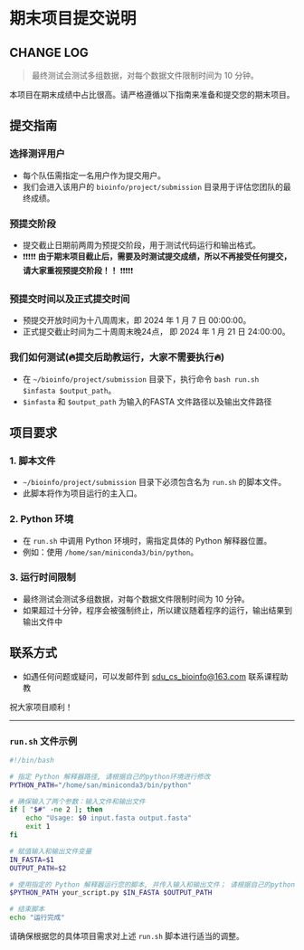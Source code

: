 # 期末项目提交说明

## CHANGE LOG
 > 最终测试会测试多组数据，对每个数据文件限制时间为 10 分钟。



本项目在期末成绩中占比很高。请严格遵循以下指南来准备和提交您的期末项目。

## 提交指南

### 选择测评用户
- 每个队伍需指定一名用户作为提交用户。
- 我们会进入该用户的 `bioinfo/project/submission` 目录用于评估您团队的最终成绩。

### 预提交阶段
- 提交截止日期前两周为预提交阶段，用于测试代码运行和输出格式。
- ❗️❗️❗️❗️❗️ **由于期末项目截止后，需要及时测试提交成绩，所以不再接受任何提交，请大家重视预提交阶段！！** ❗️❗️❗️❗️❗️

### 预提交时间以及正式提交时间

- 预提交开放时间为十八周周末，即 2024 年 1 月 7 日 00:00:00。
- 正式提交截止时间为二十周周末晚24点， 即 2024 年 1 月 21 日 24:00:00。

### 我们如何测试(🔥提交后助教运行，大家不需要执行🔥)
- 在 `~/bioinfo/project/submission` 目录下，执行命令 `bash run.sh $infasta $output_path`。
- `$infasta` 和 `$output_path` 为输入的FASTA 文件路径以及输出文件路径

## 项目要求

### 1. 脚本文件
- `~/bioinfo/project/submission` 目录下必须包含名为 `run.sh` 的脚本文件。
- 此脚本将作为项目运行的主入口。

### 2. Python 环境
- 在 `run.sh` 中调用 Python 环境时，需指定具体的 Python 解释器位置。
- 例如：使用 `/home/san/miniconda3/bin/python`。

### 3. 运行时间限制
- 最终测试会测试多组数据，对每个数据文件限制时间为 10 分钟。
- 如果超过十分钟，程序会被强制终止，所以建议随着程序的运行，输出结果到输出文件中

## 联系方式
- 如遇任何问题或疑问，可以发邮件到 sdu_cs_bioinfo@163.com 联系课程助教

祝大家项目顺利！

---

### `run.sh` 文件示例

```bash
#!/bin/bash

# 指定 Python 解释器路径, 请根据自己的python环境进行修改
PYTHON_PATH="/home/san/miniconda3/bin/python"

# 确保输入了两个参数：输入文件和输出文件
if [ "$#" -ne 2 ]; then
    echo "Usage: $0 input.fasta output.fasta"
    exit 1
fi

# 赋值输入和输出文件变量
IN_FASTA=$1
OUTPUT_PATH=$2

# 使用指定的 Python 解释器运行您的脚本, 并传入输入和输出文件； 请根据自己的python文件名进行修改`your_script.py`
$PYTHON_PATH your_script.py $IN_FASTA $OUTPUT_PATH

# 结束脚本
echo "运行完成"
```

请确保根据您的具体项目需求对上述 `run.sh` 脚本进行适当的调整。
